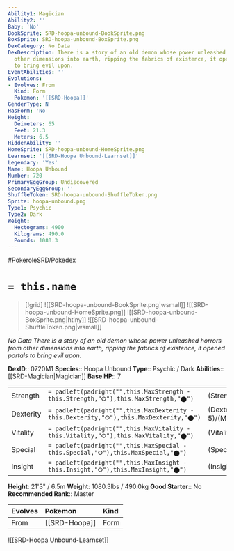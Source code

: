 ```yaml
---
Ability1: Magician
Ability2: ''
Baby: 'No'
BookSprite: SRD-hoopa-unbound-BookSprite.png
BoxSprite: SRD-hoopa-unbound-BoxSprite.png
DexCategory: No Data
DexDescription: There is a story of an old demon whose power unleashed horrors from
  other dimensions into earth, ripping the fabrics of existence, it opened portals
  to bring evil upon.
EventAbilities: ''
Evolutions:
- Evolves: From
  Kind: Form
  Pokemon: '[[SRD-Hoopa]]'
GenderType: N
HasForm: 'No'
Height:
  Deimeters: 65
  Feet: 21.3
  Meters: 6.5
HiddenAbility: ''
HomeSprite: SRD-hoopa-unbound-HomeSprite.png
Learnset: '[[SRD-Hoopa Unbound-Learnset]]'
Legendary: 'Yes'
Name: Hoopa Unbound
Number: 720
PrimaryEggGroup: Undiscovered
SecondaryEggGroup: ''
ShuffleToken: SRD-hoopa-unbound-ShuffleToken.png
Sprite: hoopa-unbound.png
Type1: Psychic
Type2: Dark
Weight:
  Hectograms: 4900
  Kilograms: 490.0
  Pounds: 1080.3
---
```


#PokeroleSRD/Pokedex

# `= this.name`

> [!grid]
> ![[SRD-hoopa-unbound-BookSprite.png|wsmall]]
> ![[SRD-hoopa-unbound-HomeSprite.png]]
> ![[SRD-hoopa-unbound-BoxSprite.png|htiny]]
> ![[SRD-hoopa-unbound-ShuffleToken.png|wsmall]]


*No Data*
*There is a story of an old demon whose power unleashed horrors from other dimensions into earth, ripping the fabrics of existence, it opened portals to bring evil upon.*

**DexID**:: 0720M1
**Species**:: Hoopa Unbound
**Type**:: Psychic / Dark
**Abilities**:: [[SRD-Magician|Magician]]
**Base HP**:: 7

|           |                                                                                        |                                          |
| --------- | -------------------------------------------------------------------------------------- | ---------------------------------------- |
| Strength  | `= padleft(padright("",this.MaxStrength - this.Strength,"⭘"),this.MaxStrength,"⬤")`    | (Strength::8)/(MaxStrength::8)   |
| Dexterity | `= padleft(padright("",this.MaxDexterity - this.Dexterity,"⭘"),this.MaxDexterity,"⬤")` | (Dexterity:: 5)/(MaxDexterity::5) |
| Vitality  | `= padleft(padright("",this.MaxVitality - this.Vitality,"⭘"),this.MaxVitality,"⬤")`    | (Vitality::4)/(MaxVitality::4)   |
| Special   | `= padleft(padright("",this.MaxSpecial - this.Special,"⭘"),this.MaxSpecial,"⬤")`       | (Special::9)/(MaxSpecial::9)     |
| Insight   | `= padleft(padright("",this.MaxInsight - this.Insight,"⭘"),this.MaxInsight,"⬤")`       | (Insight::7)/(MaxInsight::7)     |

**Height**: 21'3" / 6.5m
**Weight**: 1080.3lbs / 490.0kg
**Good Starter**:: No
**Recommended Rank**:: Master

| Evolves   | Pokemon       | Kind   |
|:----------|:--------------|:-------|
| From      | [[SRD-Hoopa]] | Form   |

![[SRD-Hoopa Unbound-Learnset]]